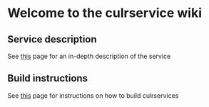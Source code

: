 # Welcome to the culrservice wiki

## Service description
See [this](/Culrservice.md) page for an in-depth description of the service

## Build instructions
See [this](/Build.md) page for instructions on how to build culrservices
